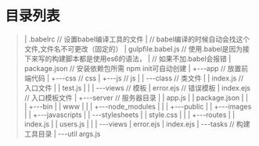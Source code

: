 # 目录列表
> |   .babelrc 				  // 设置babel编译工具的文件
> |							  // babel编译的时候自动会找这个文件,文件名不可更改（固定的）
> |   gulpfile.babel.js       // 使用.babel是因为接下来写的构建脚本都是使用es6的语法，
> |                           // 如果不加.babel会报错
> |   package.json            // 安装依赖包所需 npm init可自动创建
> |
> +---app                     // 放置前端代码
> |   +---css                 // css
> |   +---js                  // js
> |   |   \---class           // 类文件
> |   |           index.js    // 入口文件
> |   |           test.js
> |   |
> |   \---views               // 模板
> |           error.ejs       // 错误模板
> |           index.ejs       // 入口模板文件
> |
> +---server                  // 服务器目录
> |   |   app.js
> |   |   package.json
> |   |
> |   +---bin
> |   |       www
> |   |
> |   +---node_modules
> |   |
> |   +---public
> |   |   +---images
> |   |   +---javascripts
> |   |   \---stylesheets
> |   |           style.css
> |   |
> |   +---routes
> |   |       index.js
> |   |       users.js
> |   |
> |   \---views
> |           error.ejs
> |           index.ejs
> |
> \---tasks                   // 构建工具目录
>     |
>     \---util
>            args.js
           
